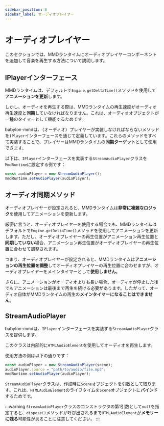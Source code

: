 ```yaml
---
sidebar_position: 8
sidebar_label: オーディオプレイヤー
---
```


# オーディオプレイヤー

このセクションでは、MMDランタイムにオーディオプレイヤーコンポーネントを追加して音楽を再生する方法について説明します。

## IPlayerインターフェース

MMDランタイムは、デフォルトで`Engine.getDeltaTime()`メソッドを使用して**アニメーションを更新**します。

しかし、オーディオを再生する際は、MMDランタイムの再生速度がオーディオ再生速度と**同期**していなければなりません。これは、オーディオオブジェクトが一種のタイマーとして機能するためです。

babylon-mmdは、（オーディオ）プレイヤーが実装しなければならないメソッドを`IPlayer`インターフェースを通じて定義しています。これらのメソッドをすべて実装することで、プレイヤーはMMDランタイムの**同期ターゲット**として使用できます。

以下は、`IPlayer`インターフェースを実装する`StreamAudioPlayer`クラスを`MmdRuntime`に設定する例です：

```typescript
const audioPlayer = new StreamAudioPlayer();
mmdRuntime.setAudioPlayer(audioPlayer);
```

## オーディオ同期メソッド

オーディオプレイヤーが設定されると、MMDランタイムは**非常に複雑なロジック**を使用してアニメーションを更新します。

厳密に言うと、オーディオプレイヤーを使用する場合でも、MMDランタイムはデフォルトで`Engine.getDeltaTime()`メソッドを使用してアニメーションを更新します。ただし、オーディオプレイヤーの再生位置がアニメーション再生位置と**同期していない**場合、アニメーション再生位置がオーディオプレイヤーの再生位置に合わせて調整されます。

つまり、オーディオプレイヤーが設定されると、MMDランタイムは**アニメーションの再生位置を調整**してオーディオプレイヤーの再生位置に合わせますが、オーディオプレイヤーをメインタイマーとして**使用しません**。

さらに、アニメーションがオーディオよりも長い場合、オーディオが停止した後でもアニメーションは最後まで再生を続ける必要があります。したがって、オーディオ自体がMMDランタイムの再生の**メインタイマーになることはできません**。

## StreamAudioPlayer

babylon-mmdは、`IPlayer`インターフェースを実装する`StreamAudioPlayer`クラスを提供します。

このクラスは内部的に`HTMLAudioElement`を使用してオーディオを再生します。

使用方法の例は以下の通りです：

```typescript
const audioPlayer = new StreamAudioPlayer(scene);
audioPlayer.source = "path/to/audio/file.mp3";
mmdRuntime.setAudioPlayer(audioPlayer);
```

`StreamAudioPlayer`クラスは、作成時に`Scene`オブジェクトを引数として取ります。これは、`HTMLAudioElement`のライフタイムを`Scene`オブジェクトに**バインド**するためです。

:::warning
`StreamAudioPlayer`クラスのコンストラクタの第1引数として`null`を指定すると、`dispose()`メソッドが呼び出されるまで`HTMLAudioElement`が**メモリーに残る**可能性があることに注意してください。
:::
